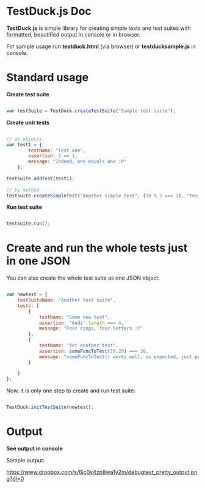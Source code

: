 TestDuck.js Doc
===============

**TestDuck.js** is simple library for creating simple tests and test suites with formatted, beautified output in console
 or in browser.

For sample usage run **testduck.html** (via browser) or **testducksample.js** in console.


Standard usage
==============

**Create test suite**

```javascript

var testSuite = TestDuck.createTestSuite("Sample test suite");


```

**Create unit tests**

```javascript

// as objects
var test1 = {
        testName: "Test one",
        assertion: 1 == 1,
        message: "Indeed, one equals one :P"
    };
    
testSuite.addTest(test1);
 
// by method
testSuite.createSimpleTest("Another simple test", (10 % 3 === 1), "Yes, 10 modulo 3 equals 1");

```

**Run test suite**

```javascript

testSuite.run();

```

Create and run the whole tests just in one JSON
===============================================

You can also create the whole test suite as one JSON object:

```javascript

var newtest = {
	testSuiteName: "Another test suite",
	tests: [
		{
			testName: "Some new test",
			assertion: "Audi".length === 4,
			message: "Four rings, four letters :P"
		},
		{
			testName: "Yet another test",
			assertion: someFuncToTest(10,20) === 30,
			message: "someFuncToTest() works well, as expected, just perfect :)"
		}

	]
};

```

Now, it is only one step to create and run test suite:

```javascript

TestDuck.initTestSuite(newtest);


```


Output
======

**See output in console**

Sample output:

https://www.dropbox.com/s/6jc0y4zp8wa1y2m/debugtest_pretty_output.png?dl=0
